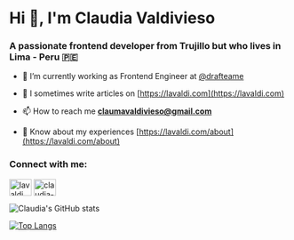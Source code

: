 # Hi 👋, I'm Claudia Valdivieso
### A passionate frontend developer from Trujillo but who lives in Lima - Peru 🇵🇪

- 🔭 I’m currently working as Frontend Engineer at [@drafteame](https://github.com/drafteame)

- 📝 I sometimes write articles on [https://lavaldi.com](https://lavaldi.com)

- 📫 How to reach me **claumavaldivieso@gmail.com**

- 📄 Know about my experiences [https://lavaldi.com/about](https://lavaldi.com/about)

<h3 align="left">Connect with me:</h3>
<p align="left">
<a href="https://twitter.com/lavaldi_" target="blank"><img align="center" src="https://raw.githubusercontent.com/rahuldkjain/github-profile-readme-generator/master/src/images/icons/Social/twitter.svg" alt="lavaldi_" height="30" width="40" /></a>
<a href="https://linkedin.com/in/claudia-valdivieso-castillo" target="blank"><img align="center" src="https://raw.githubusercontent.com/rahuldkjain/github-profile-readme-generator/master/src/images/icons/Social/linked-in-alt.svg" alt="claudia-valdivieso-castillo" height="30" width="40" /></a>
</p>

![Claudia's GitHub stats](https://github-readme-stats.vercel.app/api?username=lavaldi&show_icons=true&theme=shades-of-purple)

[![Top Langs](https://github-readme-stats.vercel.app/api/top-langs/?username=lavaldi&layout=compact&theme=shades-of-purple)](https://github.com/lavaldi/github-readme-stats)
